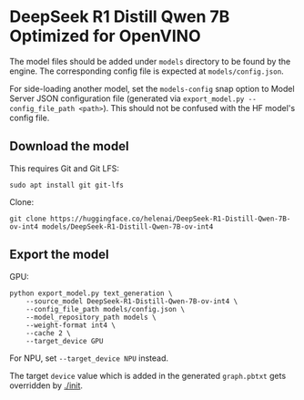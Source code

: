 # DeepSeek R1 Distill Qwen 7B Optimized for OpenVINO

The model files should be added under `models` directory to be found by the engine.
The corresponding config file is expected at `models/config.json`.

For side-loading another model, set the `models-config` snap option to Model Server JSON configuration file (generated via `export_model.py --config_file_path <path>`).
This should not be confused with the HF model's config file.

## Download the model

This requires Git and Git LFS:
```
sudo apt install git git-lfs
```

Clone:
```shell
git clone https://huggingface.co/helenai/DeepSeek-R1-Distill-Qwen-7B-ov-int4 models/DeepSeek-R1-Distill-Qwen-7B-ov-int4 
```


## Export the model

GPU:
```
python export_model.py text_generation \
    --source_model DeepSeek-R1-Distill-Qwen-7B-ov-int4 \
    --config_file_path models/config.json \
    --model_repository_path models \
    --weight-format int4 \
    --cache 2 \
    --target_device GPU
```

For NPU, set `--target_device NPU` instead.

The target `device` value which is added in the generated `graph.pbtxt` gets overridden by [./init](./init).
